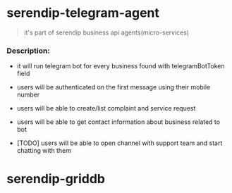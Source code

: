# serendip-telegram-agent
> it's part of serendip business api agents(micro-services)
### Description:
* it will run telegram bot for every business found with telegramBotToken field

* users will be authenticated on the first message using their mobile number
* users will be able to create/list complaint and service request
* users will be able to get contact information about business related to bot
* [TODO] users will be able to open channel with support team and start chatting with them
# serendip-griddb
